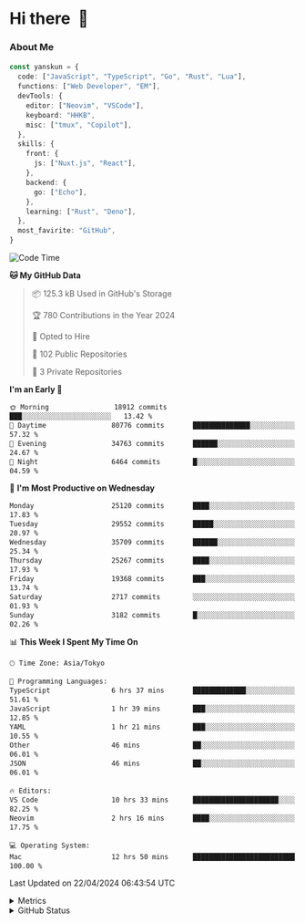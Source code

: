 # Hi there&nbsp; :wave:

### About Me

```ts
const yanskun = {
  code: ["JavaScript", "TypeScript", "Go", "Rust", "Lua"],
  functions: ["Web Developer", "EM"],
  devTools: {
    editor: ["Neovim", "VSCode"],
    keyboard: "HHKB",
    misc: ["tmux", "Copilot"],
  },
  skills: {
    front: {
      js: ["Nuxt.js", "React"],
    },
    backend: {
      go: ["Echo"],
    },
    learning: ["Rust", "Deno"],
  },
  most_favirite: "GitHub",
}
```

<!--START_SECTION:waka-->
![Code Time](http://img.shields.io/badge/Code%20Time-811%20hrs-blue)

**🐱 My GitHub Data** 

> 📦 125.3 kB Used in GitHub's Storage 
 > 
> 🏆 780 Contributions in the Year 2024
 > 
> 💼 Opted to Hire
 > 
> 📜 102 Public Repositories 
 > 
> 🔑 3 Private Repositories 
 > 
**I'm an Early 🐤** 

```text
🌞 Morning                18912 commits       ███░░░░░░░░░░░░░░░░░░░░░░   13.42 % 
🌆 Daytime                80776 commits       ██████████████░░░░░░░░░░░   57.32 % 
🌃 Evening                34763 commits       ██████░░░░░░░░░░░░░░░░░░░   24.67 % 
🌙 Night                  6464 commits        █░░░░░░░░░░░░░░░░░░░░░░░░   04.59 % 
```
📅 **I'm Most Productive on Wednesday** 

```text
Monday                   25120 commits       ████░░░░░░░░░░░░░░░░░░░░░   17.83 % 
Tuesday                  29552 commits       █████░░░░░░░░░░░░░░░░░░░░   20.97 % 
Wednesday                35709 commits       ██████░░░░░░░░░░░░░░░░░░░   25.34 % 
Thursday                 25267 commits       ████░░░░░░░░░░░░░░░░░░░░░   17.93 % 
Friday                   19368 commits       ███░░░░░░░░░░░░░░░░░░░░░░   13.74 % 
Saturday                 2717 commits        ░░░░░░░░░░░░░░░░░░░░░░░░░   01.93 % 
Sunday                   3182 commits        █░░░░░░░░░░░░░░░░░░░░░░░░   02.26 % 
```


📊 **This Week I Spent My Time On** 

```text
🕑︎ Time Zone: Asia/Tokyo

💬 Programming Languages: 
TypeScript               6 hrs 37 mins       █████████████░░░░░░░░░░░░   51.61 % 
JavaScript               1 hr 39 mins        ███░░░░░░░░░░░░░░░░░░░░░░   12.85 % 
YAML                     1 hr 21 mins        ███░░░░░░░░░░░░░░░░░░░░░░   10.55 % 
Other                    46 mins             ██░░░░░░░░░░░░░░░░░░░░░░░   06.01 % 
JSON                     46 mins             ██░░░░░░░░░░░░░░░░░░░░░░░   06.01 % 

🔥 Editors: 
VS Code                  10 hrs 33 mins      █████████████████████░░░░   82.25 % 
Neovim                   2 hrs 16 mins       ████░░░░░░░░░░░░░░░░░░░░░   17.75 % 

💻 Operating System: 
Mac                      12 hrs 50 mins      █████████████████████████   100.00 % 
```


 Last Updated on 22/04/2024 06:43:54 UTC
<!--END_SECTION:waka-->

<details>
  <summary>Metrics</summary>
  <img src="https://github.com/yanskun/yanskun/blob/main/github-metrics.svg" alt="Metrics">
</details>

<details>
  <summary>GitHub Status</summary>
  <picture>
    <source media="(prefers-color-scheme: dark)" srcset="https://raw.githubusercontent.com/yanskun/yanskun/master/profile-summary-card-output/nord_dark/0-profile-details.svg">
   <img src="https://raw.githubusercontent.com/yanskun/yanskun/master/profile-summary-card-output/default/0-profile-details.svg">
  </picture>
  <br>
  <picture>
    <source media="(prefers-color-scheme: dark)" srcset="https://raw.githubusercontent.com/yanskun/yanskun/master/profile-summary-card-output/nord_dark/1-repos-per-language.svg">
   <img src="https://raw.githubusercontent.com/yanskun/yanskun/master/profile-summary-card-output/default/1-repos-per-language.svg">
  </picture>
  <picture>
    <source media="(prefers-color-scheme: dark)" srcset="https://raw.githubusercontent.com/yanskun/yanskun/master/profile-summary-card-output/nord_dark/2-most-commit-language.svg">
   <img src="https://raw.githubusercontent.com/yanskun/yanskun/master/profile-summary-card-output/default/2-most-commit-language.svg">
  </picture>
  <br>
  <picture>
    <source media="(prefers-color-scheme: dark)" srcset="https://raw.githubusercontent.com/yanskun/yanskun/master/profile-summary-card-output/nord_dark/3-stats.svg">
   <img src="https://raw.githubusercontent.com/yanskun/yanskun/master/profile-summary-card-output/default/3-stats.svg">
  </picture>
  <picture>
    <source media="(prefers-color-scheme: dark)" srcset="https://raw.githubusercontent.com/yanskun/yanskun/master/profile-summary-card-output/nord_dark/4-productive-time.svg">
   <img src="https://raw.githubusercontent.com/yanskun/yanskun/master/profile-summary-card-output/default/4-productive-time.svg">
  </picture>
</details>
